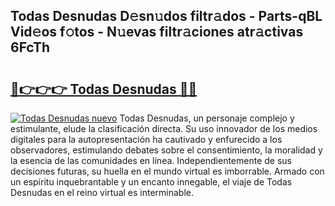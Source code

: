 ## Todas Desnudas D𝚎sn𝚞dos filtr𝚊dos - Parts-qBL Vid𝚎os f𝚘tos - N𝚞evas filtr𝚊ciones atr𝚊ctivas 6FcTh

# <h2><a href="http://mb49xpi.tromn.icu/?c=Todas+Desnudas">🔗👉👉👉 Todas Desnudas 🔗🔗</a></h2>

[![Todas Desnudas nuevo](https://i.imgur.com/pEAQMta.gif)](http://mb49xpi.tromn.icu/?c=Todas+Desnudas)
Todas Desnudas, un personaje complejo y estimulante, elude la clasificación directa. Su uso innovador de los medios digitales para la autopresentación ha cautivado y enfurecido a los observadores, estimulando debates sobre el consentimiento, la moralidad y la esencia de las comunidades en línea. Independientemente de sus decisiones futuras, su huella en el mundo virtual es imborrable. Armado con un espíritu inquebrantable y un encanto innegable, el viaje de Todas Desnudas en el reino virtual es interminable.
